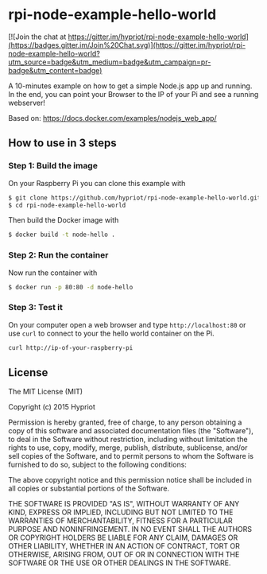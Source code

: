 # rpi-node-example-hello-world

[![Join the chat at https://gitter.im/hypriot/rpi-node-example-hello-world](https://badges.gitter.im/Join%20Chat.svg)](https://gitter.im/hypriot/rpi-node-example-hello-world?utm_source=badge&utm_medium=badge&utm_campaign=pr-badge&utm_content=badge)

A 10-minutes example on how to get a simple Node.js app up and running.
In the end, you can point your Browser to the IP of your Pi and see a running webserver!

Based on: https://docs.docker.com/examples/nodejs_web_app/

## How to use in 3 steps
### Step 1: Build the image

On your Raspberry Pi you can clone this example with

```bash
$ git clone https://github.com/hypriot/rpi-node-example-hello-world.git
$ cd rpi-node-example-hello-world
```

Then build the Docker image with

```bash
$ docker build -t node-hello .
```

### Step 2: Run the container

Now run the container with

```bash
$ docker run -p 80:80 -d node-hello
```

### Step 3: Test it

On your computer open a web browser and type `http://localhost:80` or use `curl` to connect to your the hello world container on the Pi.

```bash
curl http://ip-of-your-raspberry-pi
```

## License

The MIT License (MIT)

Copyright (c) 2015 Hypriot

Permission is hereby granted, free of charge, to any person obtaining a copy
of this software and associated documentation files (the "Software"), to deal
in the Software without restriction, including without limitation the rights
to use, copy, modify, merge, publish, distribute, sublicense, and/or sell
copies of the Software, and to permit persons to whom the Software is
furnished to do so, subject to the following conditions:

The above copyright notice and this permission notice shall be included in all
copies or substantial portions of the Software.

THE SOFTWARE IS PROVIDED "AS IS", WITHOUT WARRANTY OF ANY KIND, EXPRESS OR
IMPLIED, INCLUDING BUT NOT LIMITED TO THE WARRANTIES OF MERCHANTABILITY,
FITNESS FOR A PARTICULAR PURPOSE AND NONINFRINGEMENT. IN NO EVENT SHALL THE
AUTHORS OR COPYRIGHT HOLDERS BE LIABLE FOR ANY CLAIM, DAMAGES OR OTHER
LIABILITY, WHETHER IN AN ACTION OF CONTRACT, TORT OR OTHERWISE, ARISING FROM,
OUT OF OR IN CONNECTION WITH THE SOFTWARE OR THE USE OR OTHER DEALINGS IN THE
SOFTWARE.
